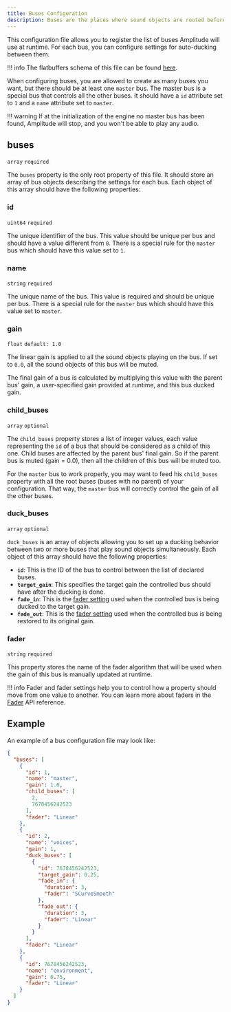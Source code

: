 ```yaml
---
title: Buses Configuration
description: Buses are the places where sound objects are routed before being processed by the mixer. This page contains details about how to configure buses for your project.
---
```


This configuration file allows you to register the list of buses Amplitude will use at runtime. For each bus, you can configure settings for auto-ducking between them.

!!! info
    The flatbuffers schema of this file can be found [here](https://github.com/AmplitudeAudio/sdk/blob/main/schemas/buses_definition.fbs).

When configuring buses, you are allowed to create as many buses you want, but there should be at least one `master` bus. The master bus is a special bus that controls all the other buses. It should have a `id` attribute set to `1` and a `name` attribute set to `master`.

!!! warning
    If at the initialization of the engine no master bus has been found, Amplitude will stop, and you won't be able to play any audio.

## buses

`array` `required`

The `buses` property is the only root property of this file. It should store an array of bus objects describing the settings for each bus. Each object of this array should have the following properties:

### id

`uint64` `required`

The unique identifier of the bus. This value should be unique per bus and should have a value different from `0`. There is a special rule for the `master` bus which should have this value set to `1`.

### name

`string` `required`

The unique name of the bus. This value is required and should be unique per bus. There is a special rule for the `master` bus which should have this value set to `master`.

### gain

`float` `default: 1.0`

The linear gain is applied to all the sound objects playing on the bus. If set to `0.0`, all the sound objects of this bus will be muted.

The final gain of a bus is calculated by multiplying this value with the parent bus' gain, a user-specified gain provided at runtime, and this bus ducked gain.

### child_buses

`array` `optional`

The `child_buses` property stores a list of integer values, each value representing the `id` of a bus that should be considered as a child of this one. Child buses are affected by the parent bus' final gain. So if the parent bus is muted (gain = 0.0), then all the children of this bus will be muted too.

For the `master` bus to work properly, you may want to feed his `child_buses` property with all the root buses (buses with no parent) of your configuration. That way, the `master` bus will correctly control the gain of all the other buses.

### duck_buses

`array` `optional`

`duck_buses` is an array of objects allowing you to set up a ducking behavior between two or more buses that play sound objects simultaneously. Each object of this array should have the following properties:

- **`id`**: This is the ID of the bus to control between the list of declared buses.
- **`target_gain`**: This specifies the target gain the controlled bus should have after the ducking is done.
- **`fade_in`**: This is the [fader setting](./api.md#fade-transition-settings) used when the controlled bus is being ducked to the target gain.
- **`fade_out`**: This is the [fader setting](./api.md#fade-transition-settings) used when the controlled bus is being restored to its original gain.

### fader

`string` `required`

This property stores the name of the fader algorithm that will be used when the gain of this bus is manually updated at runtime.

!!! info
    Fader and fader settings help you to control how a property should move from one value to another. You can learn more about faders in the [Fader](../api/engine/Fader/index.md) API reference.

## Example

An example of a bus configuration file may look like:

```json {title="pc.buses.json"}
{
  "buses": [
    {
      "id": 1,
      "name": "master",
      "gain": 1.0,
      "child_buses": [
        2,
        7678456242523
      ],
      "fader": "Linear"
    },
    {
      "id": 2,
      "name": "voices",
      "gain": 1,
      "duck_buses": [
        {
          "id": 7678456242523,
          "target_gain": 0.25,
          "fade_in": {
            "duration": 3,
            "fader": "SCurveSmooth"
          },
          "fade_out": {
            "duration": 3,
            "fader": "Linear"
          }
        }
      ],
      "fader": "Linear"
    },
    {
      "id": 7678456242523,
      "name": "environment",
      "gain": 0.75,
      "fader": "Linear"
    }
  ]
}
```
